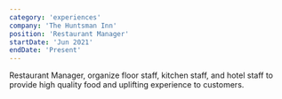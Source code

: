 ```yaml
---
category: 'experiences'
company: 'The Huntsman Inn'
position: 'Restaurant Manager'
startDate: 'Jun 2021'
endDate: 'Present'
---
```


Restaurant Manager, organize floor staff, kitchen staff, and hotel staff to provide high quality food and uplifting experience to customers. 
